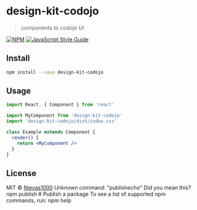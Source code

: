 # design-kit-codojo

> components to codojo UI

[![NPM](https://img.shields.io/npm/v/design-kit-codojo.svg)](https://www.npmjs.com/package/design-kit-codojo) [![JavaScript Style Guide](https://img.shields.io/badge/code_style-standard-brightgreen.svg)](https://standardjs.com)

## Install

```bash
npm install --save design-kit-codojo
```

## Usage

```jsx
import React, { Component } from 'react'

import MyComponent from 'design-kit-codojo'
import 'design-kit-codojo/dist/index.css'

class Example extends Component {
  render() {
    return <MyComponent />
  }
}
```

## License

MIT © [Nievas1000](https://github.com/Nievas1000)
U n k n o w n   c o m m a n d :   " p u b l i s h e c h o "  
  
 D i d   y o u   m e a n   t h i s ?  
         n p m   p u b l i s h   #   P u b l i s h   a   p a c k a g e  
  
 T o   s e e   a   l i s t   o f   s u p p o r t e d   n p m   c o m m a n d s ,   r u n :  
     n p m   h e l p  
 